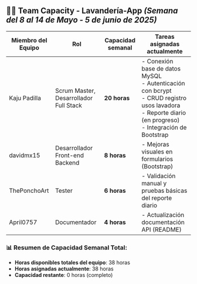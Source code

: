 ## 🧑‍💻 Team Capacity - Lavandería-App _(Semana del 8 al 14 de Mayo - 5 de junio de 2025)_

| Miembro del Equipo | Rol           | Capacidad semanal | Tareas asignadas actualmente                      |
|--------------------|---------------|-------------------|---------------------------------------------------|
|       Kaju Padilla      | Scrum Master, Desarrollador Full Stack | **20 horas**     | - Conexión base de datos MySQL<br>- Autenticación con bcrypt<br>- CRUD registro usos lavadora<br>- Reporte diario (en progreso)<br>- Integración de Bootstrap |
|        davidmx15       | Desarrollador Front-end Backend | **8 horas**      | - Mejoras visuales en formularios (Bootstrap) |
|   ThePonchoArt      | Tester        | **6 horas**       | - Validación manual y pruebas básicas del reporte diario |
|         April0757        | Documentador  | **4 horas**       | - Actualización documentación API (README) |

### 📊 Resumen de Capacidad Semanal Total:
- **Horas disponibles totales del equipo**: 38 horas  
- **Horas asignadas actualmente**: 38 horas  
- **Capacidad restante**: 0 horas (completo)

